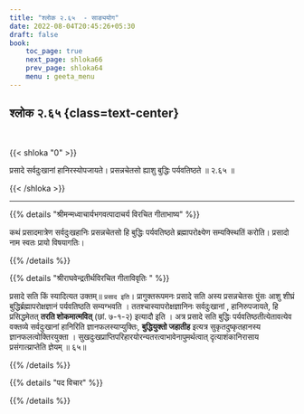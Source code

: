 ```yaml
---
title: "श्लोक २.६५  - साङ्ययोग"
date: 2022-08-04T20:45:26+05:30
draft: false
book:
    toc_page: true
    next_page: shloka66
    prev_page: shloka64
    menu : geeta_menu
---
```




## श्लोक २.६५ {class=text-center}

<br/>

{{< shloka  "0"  >}}

प्रसादे सर्वदुःखानां हानिरस्योपजायते।
प्रसन्नचेतसो ह्याशु बुद्धिः पर्यवतिष्ठते  ॥ २.६५ ॥



{{< /shloka >}}

---


{{% details "श्रीमन्मध्वाचार्यभगवत्पादाचर्य विरचित  गीताभाष्य" %}}


कथं प्रसादमात्रेण सर्वदुःखहानिः प्रसन्नचेतसो हि बुद्धिः पर्यवतिष्ठते ब्रह्मापरोक्ष्येण सम्यक्स्थितिं करोति। प्रसादो नाम स्वतः प्रायो विषयागतिः।


{{% /details %}}



{{% details "श्रीराघवेन्द्रतीर्थविरचित गीताविवृतिः " %}}

प्रसादे सति किं स्यादित्यत उक्तम्‌॥ `प्रसाद इति`। प्रागुक्तरूपमनः प्रसादे
सति अस्य प्रसन्नचेतसः पुंसः आशु शीघ्रं बुद्धिर्ब्रह्मापरोक्षज्ञानं पर्यवतिष्ठति
सम्यग्भवति । ततश्चास्यापरोक्षज्ञानिनः सर्वदुःखानां , हानिरुपजायते, हि
प्रसिद्धमेतत्‌  **तरति शोकमात्मवित्‌** (छां. ७-१-२) इत्यादौ इति । अत्र प्रसादे
सति बुद्धिः पर्यवतिष्ठतीत्येतावत्येव वक्तव्ये सर्वदुःखानां हानिरिति
ज्ञानफलस्याप्युक्तिः, **बुद्धियुक्तो जहातीह** इत्यत्र सुकृतदुष्कृतहानस्य 
ज्ञानफलत्वोक्तिरयुक्ता । सुखदुःखप्राप्तिपरिहारयोरन्यतरत्वाभावेनापुमर्थत्वात्‌  दृत्याशंकानिरासाय प्रसंगात्य्राप्तेति ज्ञेयम्‌ ॥ ६५॥

{{% /details %}}

{{% details "पद विचार" %}}


{{% /details %}}
